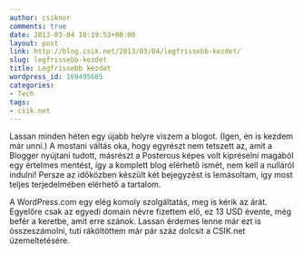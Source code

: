```yaml
---
author: csiknor
comments: true
date: 2013-03-04 10:19:53+00:00
layout: post
link: http://blog.csik.net/2013/03/04/legfrissebb-kezdet/
slug: legfrissebb-kezdet
title: Legfrissebb kezdet
wordpress_id: 169495685
categories:
- Tech
tags:
- csik.net
---
```


Lassan minden héten egy újabb helyre viszem a blogot. (Igen, én is kezdem már unni.) A mostani váltás oka, hogy egyrészt nem tetszett az, amit a Blogger nyújtani tudott, másrészt a Posterous képes volt kipréselni magából egy értelmes mentést, így a komplett blog elérhető ismét, nem kell a nulláról indulni! Persze az időközben készült két bejegyzést is lemásoltam, így most teljes terjedelmében elérhető a tartalom.

A WordPress.com egy elég komoly szolgáltatás, meg is kérik az árát. Egyelőre csak az egyedi domain névre fizettem elő, ez 13 USD évente, még befér a keretbe, amit erre szánok. Lassan érdemes lenne már ezt is összeszámolni, tuti ráköltöttem már pár száz dolcsit a CSIK.net üzemeltetésére.
